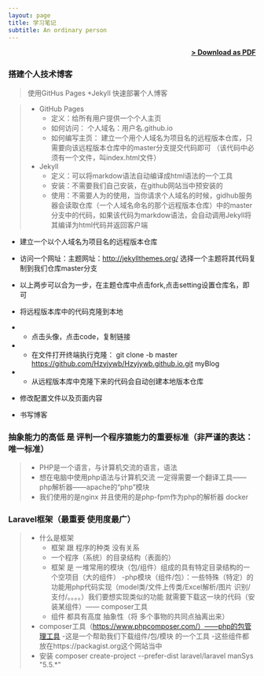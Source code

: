```yaml
---
layout: page
title: 学习笔记
subtitle: An ordinary person
---
```


<span style="float: right; "><a href="{{ '/assets/resume.pdf' | prepend: site.baseurl }}"><strong>> Download as PDF</strong></a> </span>
<br>

### 搭建个人技术博客
> 使用GitHus Pages +Jekyll 快速部署个人博客

> - GitHub Pages
>     - 定义：给所有用户提供一个个人主页
>     - 如何访问： 个人域名：用户名.github.io
>     - 如何编写主页： 建立一个用个人域名为项目名的远程版本仓库，只需要向该远程版本仓库中的master分支提交代码即可 （该代码中必须有一个文件，叫index.html文件）
> - Jekyll
>     - 定义：可以将markdow语法自动编译成html语法的一个工具
>     - 安装：不需要我们自己安装，在github网站当中预安装的
>     - 使用：不需要人为的使用，当你请求个人域名的时候，gidhub服务器会读取仓库（一个人域名命名的那个远程版本仓库）中的master分支中的代码，如果该代码为markdow语法，会自动调用Jekyll将其编译为html代码并返回客户端

- 建立一个以个人域名为项目名的远程版本仓库
- 访问一个网址：主题网址：http://jekyllthemes.org/ 选择一个主题将其代码复制到我们仓库master分支
- 以上两步可以合为一步，在主题仓库中点击fork,点击setting设置仓库名，即可
-   将远程版本库中的代码克隆到本地
-   -    点击头像，点击code，复制链接
-   -    在文件打开终端执行克隆：  git clone -b master https://github.com/Hzyjywb/Hzyjywb.github.io.git myBlog
-   -    从远程版本库中克隆下来的代码会自动创建本地版本仓库

- 修改配置文件以及页面内容
- 书写博客 

### 抽象能力的高低 是 评判一个程序猿能力的重要标准（非严谨的表达：唯一标准）
> - PHP是一个语言，与计算机交流的语言，语法
> - 想在电脑中使用php语法与计算机交流 一定得需要一个翻译工具——php解析器——apache的“php”模块
> - 我们使用的是nginx 并且使用的是php-fpm作为php的解析器   docker

### Laravel框架（最重要 使用度最广）
> - 什么是框架
>    - 框架 跟 程序的种类 没有关系
>    - 一个程序（系统）的目录结构（表面的）
>    - 框架 是 一堆常用的模块（包/组件）组成的具有特定目录结构的一个空项目（大的组件）
>    -php模块（组件/包）：一些特殊（特定）的功能用php代码实现（model类/文件上传类/Excel解析/图片 识别/支付/。。。。）我们要想实现类似的功能 就需要下载这一块的代码（安装某组件）—— composer工具
>    - 组件 都具有高度 抽象性（将 多个事物的共同点抽离出来）
> - composer工具（https://www.phpcomposer.com/）——php的包管理工具
>    -这是一个帮助我们下载组件/包/模块 的一个工具
>    -这些组件都放在https://packagist.org这个网站当中
> - 安装 composer create-project --prefer-dist laravel/laravel manSys "5.5.*"